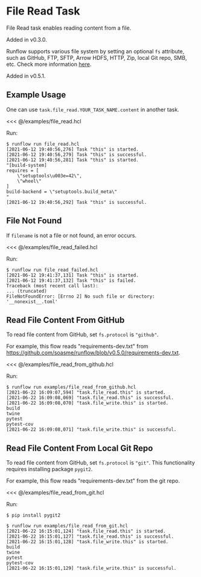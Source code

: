 # File Read Task

File Read task enables reading content from a file.

Added in v0.3.0.

Runflow supports various file system by setting an optional `fs` attribute,
such as GitHub, FTP, SFTP, Arrow HDFS, HTTP, Zip, local Git repo, SMB, etc.
Check more information [here](https://filesystem-spec.readthedocs.io/en/latest/api.html#built-in-implementations).

Added in v0.5.1.

## Example Usage

One can use `task.file_read.YOUR_TASK_NAME.content` in another task.

<<< @/examples/file_read.hcl

Run:

```
$ runflow run file_read.hcl
[2021-06-12 19:40:56,276] Task "this" is started.
[2021-06-12 19:40:56,279] Task "this" is successful.
[2021-06-12 19:40:56,281] Task "this" is started.
"[build-system]
requires = [
    \"setuptools\u003e=42\",
    \"wheel\"
]
build-backend = \"setuptools.build_meta\"
"
[2021-06-12 19:40:56,292] Task "this" is successful.
```

## File Not Found

If `filename` is not a file or not found, an error occurs.

<<< @/examples/file_read_failed.hcl

Run:

```
$ runflow run file_read_failed.hcl
[2021-06-12 19:41:37,131] Task "this" is started.
[2021-06-12 19:41:37,132] Task "this" is failed.
Traceback (most recent call last):
... (truncated)
FileNotFoundError: [Errno 2] No such file or directory: '__nonexist__.toml'
```

## Read File Content From GitHub

To read file content from GitHub, set `fs.protocol` is `"github"`.

For example, this flow reads "requirements-dev.txt" from
<https://github.com/soasme/runflow/blob/v0.5.0/requirements-dev.txt>.

<<< @/examples/file_read_from_github.hcl

Run:

```
$ runflow run examples/file_read_from_github.hcl
[2021-06-22 16:09:07,594] "task.file_read.this" is started.
[2021-06-22 16:09:08,069] "task.file_read.this" is successful.
[2021-06-22 16:09:08,070] "task.file_write.this" is started.
build
twine
pytest
pytest-cov
[2021-06-22 16:09:08,071] "task.file_write.this" is successful.
```

## Read File Content From Local Git Repo

To read file content from GitHub, set `fs.protocol` is `"git"`.
This functionality requires installing package `pygit2`.

For example, this flow reads "requirements-dev.txt" from the git repo.

<<< @/examples/file_read_from_git.hcl

Run:

```
$ pip install pygit2

$ runflow run examples/file_read_from_git.hcl
[2021-06-22 16:15:01,124] "task.file_read.this" is started.
[2021-06-22 16:15:01,127] "task.file_read.this" is successful.
[2021-06-22 16:15:01,128] "task.file_write.this" is started.
build
twine
pytest
pytest-cov
[2021-06-22 16:15:01,129] "task.file_write.this" is successful.
```
